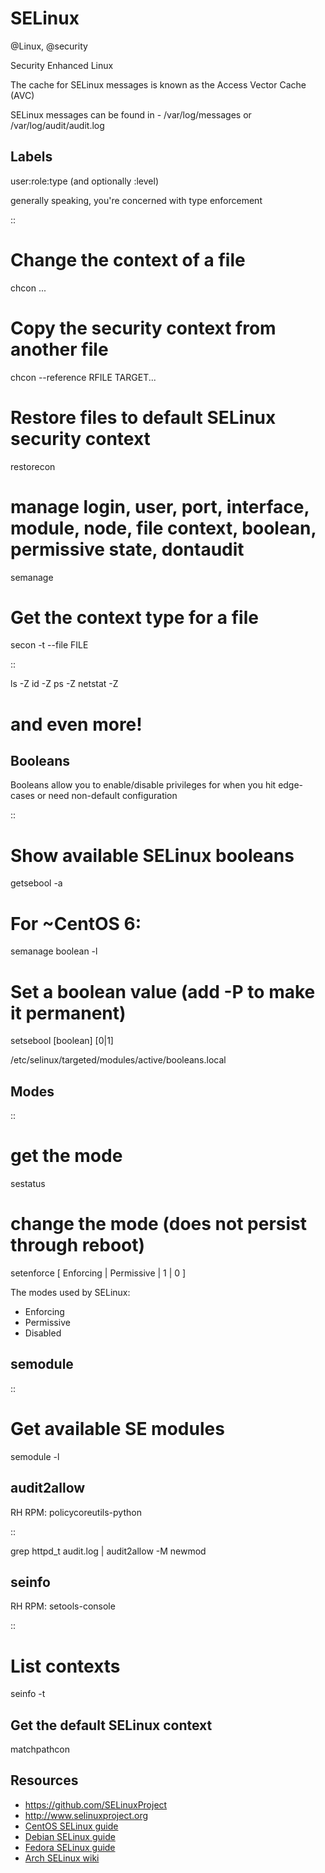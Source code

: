 # SELinux
@Linux, @security

Security Enhanced Linux

The cache for SELinux messages is known as the Access Vector Cache (AVC)

SELinux messages can be found in - /var/log/messages or /var/log/audit/audit.log

Labels
------

user:role:type (and optionally :level)

generally speaking, you're concerned with type enforcement

::

  # Change the context of a file
  chcon ...
  # Copy the security context from another file
  chcon --reference RFILE TARGET...
  # Restore files to default SELinux security context
  restorecon
  # manage login, user, port, interface, module, node, file context, boolean, permissive state, dontaudit
  semanage
  # Get the context type for a file
  secon -t --file FILE

::

  ls -Z
  id -Z
  ps -Z
  netstat -Z
  # and even more!

Booleans
--------


Booleans allow you to enable/disable privileges for when you hit edge-cases or need non-default configuration

::

 # Show available SELinux booleans
 getsebool -a
 # For ~CentOS 6:
 semanage boolean -l
 # Set a boolean value (add -P to make it permanent)
 setsebool [boolean] [0|1]

/etc/selinux/targeted/modules/active/booleans.local 

Modes
-----

::

  # get the mode
  sestatus
  # change the mode (does not persist through reboot)
  setenforce [ Enforcing | Permissive | 1 | 0 ]

The modes used by SELinux:


* Enforcing
* Permissive
* Disabled


semodule
--------

::

  # Get available SE modules
  semodule -l

audit2allow
-----------

RH RPM: policycoreutils-python

::

  grep httpd_t audit.log | audit2allow -M newmod

seinfo
------


RH RPM: setools-console

::

  # List contexts
  seinfo -t


Get the default SELinux context
-------------------------------


matchpathcon

Resources
---------


* <https://github.com/SELinuxProject>
* <http://www.selinuxproject.org>
* [CentOS SELinux guide](https://wiki.centos.org/HowTos/SELinux)
* [Debian SELinux guide](https://wiki.debian.org/SELinux/Setup)
* [Fedora SELinux guide](https://fedoraproject.org/wiki/SELinux)
* [Arch SELinux wiki](https://wiki.archlinux.org/index.php/SELinux)


